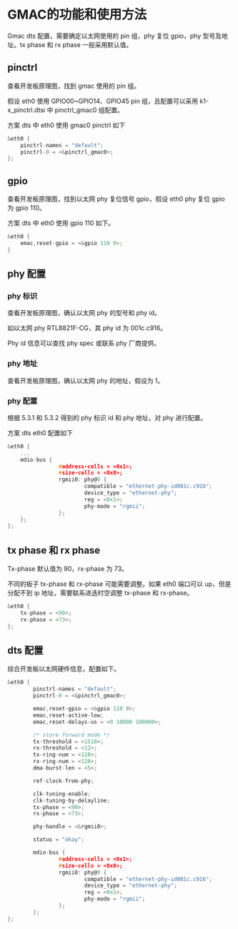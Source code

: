 # GMAC的功能和使用方法

Gmac dts 配置，需要确定以太网使用的 pin 组，phy 复位 gpio，phy 型号及地址。tx phase 和 rx phase 一般采用默认值。

## pinctrl

查看开发板原理图，找到 gmac 使用的 pin 组。

假设 eth0 使用 GPIO00~GPIO14、GPIO45 pin 组，且配置可以采用 k1-x_pinctrl.dtsi 中 pinctrl_gmac0 组配置。

方案 dts 中 eth0 使用 gmac0 pinctrl 如下

```c
&eth0 {
    pinctrl-names = "default";
    pinctrl-0 = <&pinctrl_gmac0>;
};
```

## gpio

查看开发板原理图，找到以太网 phy 复位信号 gpio，假设 eth0 phy 复位 gpio 为 gpio 110。

方案 dts 中 eth0 使用 gpio 110 如下。

```c
&eth0 {
    emac,reset-gpio = <&gpio 110 0>;
}
```

## phy 配置

### phy 标识

查看开发板原理图，确认以太网 phy 的型号和 phy id。

如以太网 phy RTL8821F-CG，其 phy id 为 001c.c916。

Phy id 信息可以查找 phy spec 或联系 phy 厂商提供。

### phy 地址

查看开发板原理图，确认以太网 phy 的地址，假设为 1。

### phy 配置

根据 5.3.1 和 5.3.2 得到的 phy 标识 id 和 phy 地址，对 phy 进行配置。

方案 dts eth0 配置如下

```c
&eth0 {
    ...
    mdio-bus {
                #address-cells = <0x1>;
                #size-cells = <0x0>;
                rgmii0: phy@0 {
                        compatible = "ethernet-phy-id001c.c916";
                        device_type = "ethernet-phy";
                        reg = <0x1>;
                        phy-mode = "rgmii";
                };
    };
};
```

## tx phase 和 rx phase

Tx-phase 默认值为 90，rx-phase 为 73。

不同的板子 tx-phase 和 rx-phase 可能需要调整。如果 eth0 端口可以 up，但是分配不到 ip 地址，需要联系进迭时空调整 tx-phase 和 rx-phase。

```c
&eth0 {
    tx-phase = <90>;
    rx-phase = <73>;
};
```

## dts 配置

综合开发板以太网硬件信息，配置如下。

```c
&eth0 {
        pinctrl-names = "default";
        pinctrl-0 = <&pinctrl_gmac0>;

        emac,reset-gpio = <&gpio 110 0>;
        emac,reset-active-low;
        emac,reset-delays-us = <0 10000 100000>;

        /* store forward mode */
        tx-threshold = <1518>;
        rx-threshold = <12>;
        tx-ring-num = <128>;
        rx-ring-num = <128>;
        dma-burst-len = <5>;

        ref-clock-from-phy;

        clk-tuning-enable;
        clk-tuning-by-delayline;
        tx-phase = <90>;
        rx-phase = <73>;

        phy-handle = <&rgmii0>;

        status = "okay";

        mdio-bus {
                #address-cells = <0x1>;
                #size-cells = <0x0>;
                rgmii0: phy@0 {
                        compatible = "ethernet-phy-id001c.c916";
                        device_type = "ethernet-phy";
                        reg = <0x1>;
                        phy-mode = "rgmii";
                };
        };
};
```

